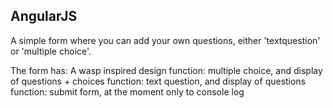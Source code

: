 ## AngularJS

A simple form where you can add your own questions, either 'textquestion' or 'multiple choice'.

The form has:
 A wasp inspired design 
 function: multiple choice, and display of questions + choices
 function: text question, and display of questions 
 function: submit form, at the moment only to console log 

